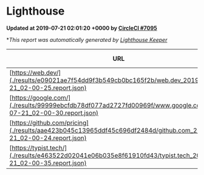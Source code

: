 
# Lighthouse

**Updated at 2019-07-21 02:01:20 +0000 by [CircleCI #7095](https://circleci.com/gh/ItinerisLtd/lighthouse-keeper-example/7095)**

**This report was automatically generated by [Lighthouse Keeper](https://github.com/itinerisltd/lighthouse-keeper)*

| URL | Performance | Accessibility | Best Practices | SEO | PWA | Updated At |
| --- | --- | --- | --- | --- | --- | --- |
| [https://web.dev/](./results/e09021ae7f54dd9f3b549cb0bc165f2b/web.dev_2019-07-21_02-00-25.report.json) | 0.9 | 0.9 | 1 | 0.96 | 1 | 2019-07-21T02:00:25.106Z |
| [https://google.com/](./results/99999ebcfdb78df077ad2727fd00969f/www.google.com_2019-07-21_02-00-30.report.json) | 0.95 | 0.86 | 0.93 | 0.83 | 0.56 | 2019-07-21T02:00:30.530Z |
| [https://github.com/pricing](./results/aae423b045c13965ddf45c696df2484d/github.com_2019-07-21_02-00-24.report.json) | 0.81 | 0.93 | 0.93 | 0.92 | 0.56 | 2019-07-21T02:00:24.112Z |
| [https://typist.tech/](./results/e463522d02041e06b035e8f61910fd43/typist.tech_2019-07-21_02-00-35.report.json) | 1 |  |  |  |  | 2019-07-21T02:00:35.799Z |
